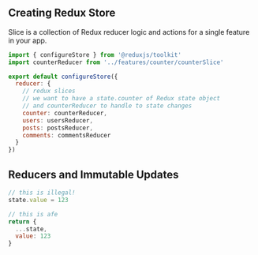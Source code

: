 ## Creating Redux Store

Slice is a collection of Redux reducer logic and actions for a single feature in your app.

```js
import { configureStore } from '@reduxjs/toolkit'
import counterReducer from '../features/counter/counterSlice'

export default configureStore({
  reducer: {
    // redux slices
    // we want to have a state.counter of Redux state object
    // and counterReducer to handle to state changes
    counter: counterReducer,
    users: usersReducer,
    posts: postsReducer,
    comments: commentsReducer
  }
})
```

## Reducers and Immutable Updates

```js
// this is illegal!
state.value = 123

// this is afe
return {
  ...state,
  value: 123
}
```